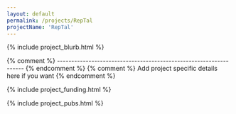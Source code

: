 ```yaml
---
layout: default
permalink: /projects/RepTal
projectName: 'RepTal'
---
```


{% include project_blurb.html %}

{% comment %} ------------------------------------------------------------------ {% endcomment %} 
{% comment %} Add project specific details here if you want {% endcomment %} 

{% include project_funding.html %}

{% include project_pubs.html %}
